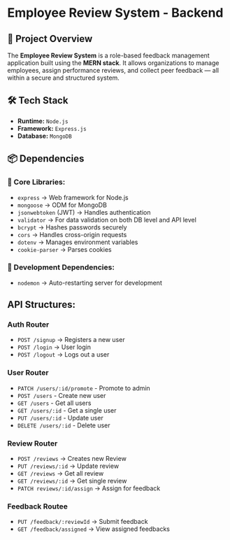 # Employee Review System - Backend

## 📌 Project Overview

The **Employee Review System** is a role-based feedback management application built using the **MERN stack**. It allows organizations to manage employees, assign performance reviews, and collect peer feedback — all within a secure and structured system.

## 🛠️ Tech Stack

- **Runtime:** `Node.js`
- **Framework:** `Express.js`
- **Database:** `MongoDB`

## 📦 Dependencies

### 🔹 Core Libraries:

- `express` → Web framework for Node.js
- `mongoose` → ODM for MongoDB
- `jsonwebtoken` (JWT) → Handles authentication
- `validator` → For data validation on both DB level and API level
- `bcrypt` → Hashes passwords securely
- `cors` → Handles cross-origin requests
- `dotenv` → Manages environment variables
- `cookie-parser` → Parses cookies

### 🔹 Development Dependencies:

- `nodemon` → Auto-restarting server for development

## API Structures:

### Auth Router

- `POST /signup` → Registers a new user
- `POST /login` → User login
- `POST /logout` → Logs out a user

### User Router

- `PATCH /users/:id/promote` - Promote to admin
- `POST /users` - Create new user
- `GET /users` - Get all users
- `GET /users/:id` - Get a single user
- `PUT /users/:id` - Update user
- `DELETE /users/:id` - Delete user

### Review Router

- `POST /reviews` → Creates new Review
- `PUT /reviews/:id` → Update review
- `GET /reviews` → Get all review
- `GET /reviews/:id` → Get single review
- `PATCH reviews/:id/assign` → Assign for feedback

### Feedback Routee

- `PUT /feedback/:reviewId` → Submit feedback
- `GET /feedback/assigned` → View assigned feedbacks
